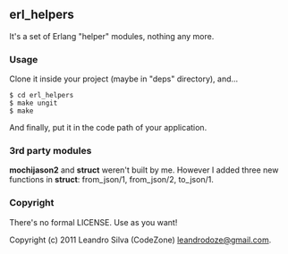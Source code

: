 ## erl_helpers

It's a set of Erlang "helper" modules, nothing any more.

### Usage

Clone it inside your project (maybe in "deps" directory), and...

    $ cd erl_helpers
    $ make ungit
    $ make

And finally, put it in the code path of your application.

### 3rd party modules

__mochijason2__ and __struct__ weren't built by me. However I added three new functions in __struct__: from_json/1, from_json/2, to_json/1.

### Copyright

There's no formal LICENSE. Use as you want!

Copyright (c) 2011 Leandro Silva (CodeZone) <leandrodoze@gmail.com>.
